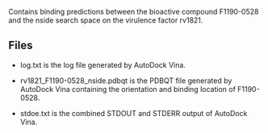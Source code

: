 Contains binding predictions between the bioactive compound F1190-0528 and the nside search space on the virulence factor rv1821.

## Files

- log.txt is the log file generated by AutoDock Vina.

- rv1821_F1190-0528_nside.pdbqt is the PDBQT file generated by AutoDock Vina containing the orientation and binding location of F1190-0528.

- stdoe.txt is the combined STDOUT and STDERR output of AutoDock Vina.

